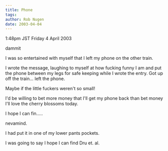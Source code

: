 ```yaml
---
title: Phone
tags: 
author: Rob Nugen
date: 2003-04-04
---
```


<p class=date>1:48pm JST Friday 4 April 2003</p>

<p>dammit</p>

<p>I was so entertained with myself that I left my phone on the other
train.</p>

<p>I wrote the message, laughing to myself at how fucking funny I am
and put the phone between my legs for safe keeping while I wrote the
entry.   Got up off the train...  left the phone.</p>

<p>Maybe if the little fuckers weren't so small!</p>

<p>I'd be willing to bet more money that I'll get my phone back than
bet money I'll love the cherry blossoms today.</p>

<p>I hope I can fin.....</p>

<p>nevamind.</p>

<p>I had put it in one of my lower pants pockets.</p>

<p>I was going to say I hope I can find Dru et. al.</p>



